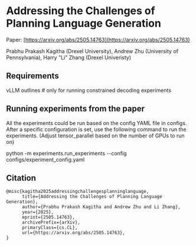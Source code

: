 # Addressing the Challenges of Planning Language Generation

Paper: [https://arxiv.org/abs/2505.14763](https://arxiv.org/abs/2505.14763)

Prabhu Prakash Kagitha (Drexel University), Andrew Zhu (University of Pennsylvania), Harry "Li" Zhang (Drexel Univeristy)

## Requirements
vLLM
outlines # only for running constrained decoding experiments

## Running experiments from the paper

All the experiments could be run based on the config YAML file  in configs. After a specific configuration is set, use the following command to run the experiments. (Adjust tensor_parallel based on the number of GPUs to run on)

python -m experiments.run_experiments --config configs/experiment_config.yaml

## Citation

```
@misc{kagitha2025addressingchallengesplanninglanguage,
      title={Addressing the Challenges of Planning Language Generation}, 
      author={Prabhu Prakash Kagitha and Andrew Zhu and Li Zhang},
      year={2025},
      eprint={2505.14763},
      archivePrefix={arXiv},
      primaryClass={cs.CL},
      url={https://arxiv.org/abs/2505.14763}, 
}
```